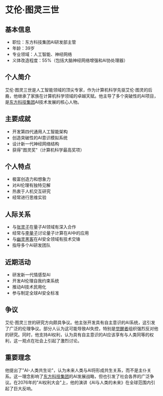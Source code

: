 # 艾伦·图灵三世

## 基本信息
- 职位：东方科技集团AI研发部主管
- 年龄：39岁
- 专业领域：人工智能、神经网络
- 义体改造程度：55%（包括大脑神经网络增强和AI协处理器）

## 个人简介
艾伦·图灵三世是人工智能领域的顶尖专家，作为计算机科学先驱艾伦·图灵的后裔，他继承了家族在计算机科学领域的卓越天赋。他主导了多个突破性的AI项目，是[东方科技集团](/组织/东方科技集团.md)AI技术发展的核心人物。

## 主要成就
- 开发第四代通用人工智能架构
- 创造突破性的AI意识模拟系统
- 设计新一代神经网络结构
- 获得"图灵奖"（计算机科学最高奖项）

## 个人特点
- 极富创造力和想象力
- 对AI伦理有独特见解
- 热衷于人机交互研究
- 经常进行思维实验

## 人际关系
- 与[张灵子](/人物/张灵子.md)在量子AI领域有深入合作
- 经常与[李量子](/人物/李量子.md)讨论量子计算在AI中的应用
- 与[幽灵黑客](/人物/幽灵黑客.md)在AI安全领域有技术交锋
- 指导多个AI研发团队

## 近期活动
- 研发新一代情感型AI
- 开发AI伦理自我约束系统
- 推动AI技术民用化
- 参与制定全球AI安全标准

## 争议
艾伦·图灵三世的研究方向颇具争议。他主张开发具有自主意识的AI系统，这引发了广泛的伦理争议。部分人认为这可能导致AI失控，特别是[觉醒者](/人物/觉醒者.md)组织强烈反对他的研究。同时，他支持AI权利，认为具有自主意识的AI应该享有与人类同等的权利，这一观点在社会上引起了激烈讨论。

## 重要理念
他提出了"AI-人类共生论"，认为未来人类与AI将形成共生关系，而不是主仆关系。这一理念影响了[东方科技集团](/组织/东方科技集团.md)的AI发展战略，但也引发了社会各界的广泛争议。在2076年的"AI权利大会"上，他的演讲《AI与人类的未来》在全球范围内引起了巨大反响。
